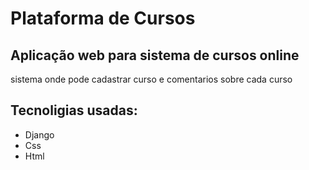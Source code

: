 # Plataforma de Cursos
## Aplicação web para sistema de cursos online
sistema onde pode cadastrar curso e comentarios sobre cada curso

## Tecnoligias usadas:
- Django
- Css
- Html

